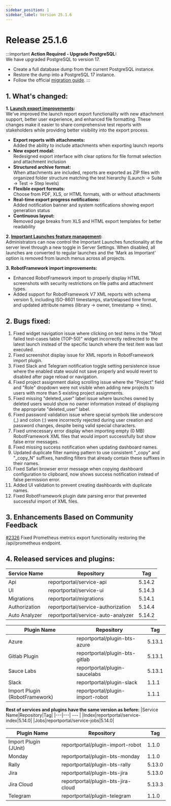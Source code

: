 ```yaml
---
sidebar_position: 1
sidebar_label: Version 25.1.6
---
```


# Release 25.1.6

:::important
**Action Required - Upgrade PostgreSQL:**<br />
We have upgraded PostgreSQL to version 17.
- Create a full database dump from the current PostgreSQL instance.
- Restore the dump into a PostgreSQL 17 instance.
- Follow the official [migration guide](https://github.com/reportportal/reportportal/wiki/Upgrading-PostgreSQL-for-ReportPortal).
:::


## 1. What's changed:
**1. [Launch export improvements](/work-with-reports/OperationsUnderLaunches#export-launches-reports):**<br />
We've improved the launch report export functionality with new attachment support, better user experience, and enhanced file formatting. These changes make it easier to share comprehensive test reports with stakeholders while providing better visibility into the export process.

- **Export reports with attachments:**<br />
  Added the ability to include attachments when exporting launch reports
- **New export modal:**<br />
  Redesigned export interface with clear options for file format selection and attachment inclusion
- **Structured archive format:**<br />
  When attachments are included, reports are exported as ZIP files with organized folder structure matching the test hierarchy (Launch → Suite → Test → Step levels)
- **Flexible export formats:**<br />
  Choose from PDF, XLS, or HTML formats, with or without attachments
- **Real-time export progress notifications:**<br />
  Added notification banner and system notifications showing export generation status
- **Continuous layout:**<br />
  Removed page breaks from XLS and HTML export templates for better readability

**2. [Important Launches feature management](/admin-panel/ServerSettings#features):**<br />
Administrators can now control the Important Launches functionality at the server level through a new toggle in Server Settings. When disabled, all launches are converted to regular launches and the 'Mark as Important' option is removed from launch menus across all projects.

**3. RobotFramework import improvements:**
- Enhanced RobotFramework import to properly display HTML screenshots with security restrictions on file paths and attachment types.
- Added support for RobotFramework V7 XML reports with schema version 5, including ISO-8601 timestamps, start/elapsed time format, and updated attribute names (library → owner, timestamp → time).

## 2. Bugs fixed:
1. Fixed widget navigation issue where clicking on test items in the "Most failed test-cases table (TOP-50)" widget incorrectly redirected to the latest launch instead of the specific launch where the test item was last executed.
2. Fixed screenshot display issue for XML reports in RobotFramework import plugin.
3. Fixed Slack and Telegram notification toggle setting persistence issue where the enabled state would not save properly and would revert to disabled after page reload or navigation.
4. Fixed project assignment dialog scrolling issue where the "Project" field and "Role" dropdown were not visible when adding new projects to users with more than 5 existing project assignments.
6. Fixed missing "deleted_user" label issue where launches owned by deleted users would show no owner information instead of displaying the appropriate "deleted_user" label.
7.  Fixed password validation issue where special symbols like underscore (_) and colon (:) were incorrectly rejected during user creation and password changes, despite being valid special characters.
8. Fixed unnecessary error display when importing empty (0 MB) RobotFramework XML files that would import successfully but show false error messages.
9. Fixed missing success notification when updating dashboard names.
10. Updated duplicate filter naming pattern to use consistent "_copy" and "_copy_N" suffixes, handling filters that already contain these suffixes in their names.
11. Fixed Safari browser error message when copying dashboard configuration to clipboard, now shows success notification instead of false permission error.
12. Added UI validation to prevent creating dashboards with duplicate names.
13. Fixed RobotFramework plugin date parsing error that prevented successful import of XML files.

## 3. Enhancements Based on Community Feedback
[#2326](https://github.com/reportportal/service-api/issues/2326) Fixed Prometheus metrics export functionality restoring the /api/prometheus endpoint.

## 4. Released services and plugins:
|Service Name|Repository|Tag|
|---|---| --- |
|Api|reportportal/service-api|5.14.2|
|UI|reportportal/service-ui|5.14.3|
|Migrations|reportportal/migrations|5.14.1|
|Authorization|reportportal/service-authorization|5.14.4|
|Auto Analyzer|reportportal/service-auto-analyzer|5.14.2|

|Plugin Name|Repository|Tag|
|---|---| --- |
|Azure|reportportal/plugin-bts-azure|5.13.1|
|Gitlab Plugin|reportportal/plugin-bts-gitlab|5.13.1|
|Sauce Labs|reportportal/plugin-saucelabs|5.13.1|
|Slack|reportportal/plugin-slack|1.1.1|
|Import Plugin (RobotFramework)|reportportal/plugin-import-robot|1.1.1|

**Rest of services and plugins have the same version as before:**
|Service Name|Repository|Tag|
|---|---| --- |
|Index|reportportal/service-index|5.14.0|
|Jobs|reportportal/service-jobs|5.14.0|


|Plugin Name|Repository|Tag|
|---|---| --- |
|Import Plugin (JUnit)|reportportal/plugin-import-robot|1.1.0|
|Monday|reportportal/plugin-bts-monday|1.1.0|
|Rally|reportportal/plugin-bts-rally|5.13.0|
|Jira|reportportal/plugin-bts-jira|5.13.0|
|Jira Cloud|reportportal/plugin-bts-jira-cloud|5.13.3|
|Telegram|reportportal/plugin-telegram|1.1.0|
